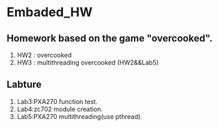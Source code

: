 # Embaded_HW


## Homework based on the game "overcooked".
1. HW2 : overcooked
2. HW3 : multithreading overcooked (HW2&&Lab5)


## Labture
1. Lab3:PXA270 function test.
2. Lab4:zc702 module creation.
3. Lab5:PXA270 multithreading(use pthread).
